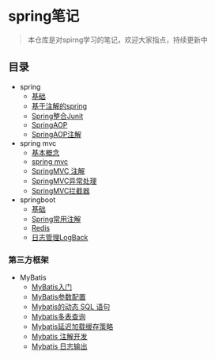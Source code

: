 # spring笔记
> 本仓库是对spirng学习的笔记，欢迎大家指点，持续更新中
## 目录
- spring
  - [基础](/notes/spring/spring.md)
  - [基于注解的spring](/notes/spring/springIOC注解.md)
  - [Spring整合Junit](/notes/spring/Spring整合Junit.md)
  - [SpringAOP](/notes/spring/SpringAOP.md)
  - [SpringAOP注解](/notes/spring/SpringAOP注解.md)
- spring mvc
  - [基本概念](/notes/springmvc/基本概念.md)
  - [spring mvc](/notes/springmvc/springmvc.md)
  - [SpringMVC 注解](/notes/springmvc/SpringMVC注解.md)
  - [SpringMVC异常处理](/notes/springmvc/SpringMVC异常处理.md)
  - [SpringMVC拦截器](/notes/springmvc/SpringMVC拦截器.md)
- springboot
  - [基础](/notes/springboot/SpringBoot基础.md)
  - [Spring常用注解](/notes/springboot/Spring常用注解.md)
  - [Redis](/notes/springboot/Redis.md)
  - [日志管理LogBack](/notes/springboot/SpringBoot的日志详解.md)
### 第三方框架
- MyBatis
  - [MyBatis入门](/notes/MyBatis/MyBatis入门.md)
  - [MyBatis参数配置](/notes/MyBatis/MyBatis参数配置.md)
  - [Mybatis的动态 SQL 语句](/notes/MyBatis/Mybatis的动态SQL语句.md)
  - [Mybatis多表查询](/notes/MyBatis/Mybatis多表查询.md)
  - [Mybatis延迟加载缓存策略](/notes/MyBatis/Mybatis延迟加载策略.md)
  - [Mybatis 注解开发](/notes/MyBatis/Mybatis注解开发.md)
  - [Mybatis 日志输出](/notes/MyBatis/Mybatis日志输出.md)